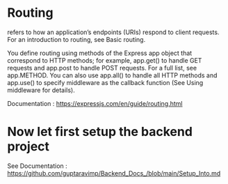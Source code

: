 # Routing
refers to how an application’s endpoints (URIs) respond to client requests. For an introduction to routing, see Basic routing.

You define routing using methods of the Express app object that correspond to HTTP methods; for example, app.get() to handle GET requests and app.post to handle POST requests. For a full list, see app.METHOD. You can also use app.all() to handle all HTTP methods and app.use() to specify middleware as the callback function (See Using middleware for details).

Documentation : https://expressjs.com/en/guide/routing.html
# Now let first setup the backend project 
 See Documentation : https://github.com/guptaravimp/Backend_Docs_/blob/main/Setup_Into.md
 
